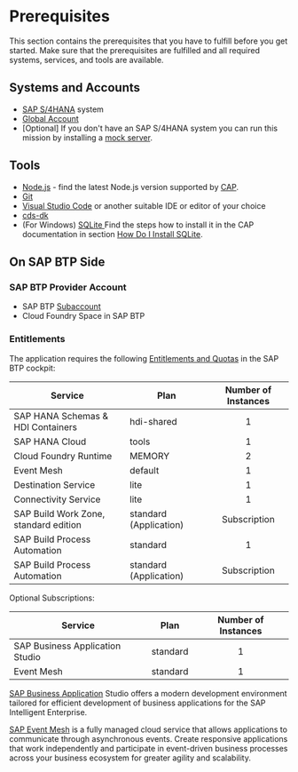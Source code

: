 # Prerequisites

This section contains the prerequisites that you have to fulfill before you get started. Make sure that the prerequisites are fulfilled and all required systems, services, and tools are available.

## Systems and Accounts

* [SAP S/4HANA](https://help.sap.com/docs/SAP_S4HANA_ON-PREMISE) system
* [Global Account](https://help.sap.com/products/BTP/65de2977205c403bbc107264b8eccf4b/)
* [Optional] If you don't have an SAP S/4HANA system you can run this mission by installing a [mock server](../../deploy/setup-mock/README.md).

## Tools

* [Node.js](https://nodejs.org/en/download/) - find the latest Node.js version supported by [CAP](https://cap.cloud.sap/docs/advanced/troubleshooting#node-version).
* [Git](https://git-scm.com/book/en/v2/Getting-Started-Installing-Git)
* [Visual Studio Code](https://code.visualstudio.com/download) or another suitable IDE or editor of your choice
* [cds-dk](https://cap.cloud.sap/docs/get-started/)
* (For Windows) [SQLite ](https://sqlite.org/download.html) Find the steps how to install it in the CAP documentation in section [How Do I Install SQLite](https://cap.cloud.sap/docs/advanced/troubleshooting#how-do-i-install-sqlite-on-windows).

## On SAP BTP Side

### SAP BTP Provider Account

* SAP BTP [Subaccount](https://help.sap.com/products/BTP/65de2977205c403bbc107264b8eccf4b/8ed4a705efa0431b910056c0acdbf377.html?locale=en-US#loio8d6e3a0fa4ab43e4a421d3ed08128afa)
* Cloud Foundry Space in SAP BTP

### Entitlements

The application requires the following [Entitlements and Quotas](https://help.sap.com/products/BTP/65de2977205c403bbc107264b8eccf4b/00aa2c23479d42568b18882b1ca90d79.html?locale=en-US) in the SAP BTP cockpit:

| Service                           | Plan       | Number of Instances |
|-----------------------------------|------------|:-------------------:|
| SAP HANA Schemas & HDI Containers | hdi-shared |          1          |
| SAP HANA Cloud                    | tools      |          1          |
| Cloud Foundry Runtime             | MEMORY     |          2          |
| Event Mesh                        | default    |          1          |
| Destination Service               | lite       |          1          |
| Connectivity Service              | lite       |          1          |
| SAP Build Work Zone, standard edition | standard (Application) |  Subscription |
| SAP Build Process Automation      | standard   |          1          |
| SAP Build Process Automation      | standard (Application) |  Subscription |

Optional Subscriptions:

| Service                           | Plan       | Number of Instances |
|-----------------------------------|------------|:-------------------:|
| SAP Business Application Studio   | standard   |          1          |
| Event Mesh                        | standard   |          1          |

[SAP Business Application](https://help.sap.com/docs/bas) Studio offers a modern development environment tailored for efficient development of business applications for the SAP Intelligent Enterprise.

[SAP Event Mesh](https://help.sap.com/docs/SAP_EM) is a fully managed cloud service that allows applications to communicate through asynchronous events. Create responsive applications that work independently and participate in event-driven business processes across your business ecosystem for greater agility and scalability.